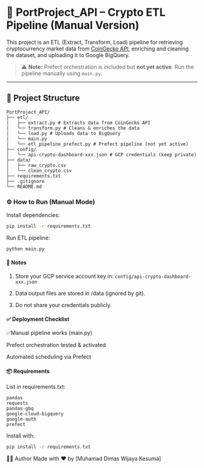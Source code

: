 # 🚀 PortProject_API – Crypto ETL Pipeline (Manual Version)

This project is an ETL (Extract, Transform, Load) pipeline for retrieving cryptocurrency market data from [CoinGecko API](https://www.coingecko.com/en/api), enriching and cleaning the dataset, and uploading it to Google BigQuery.

> ⚠️ **Note:** Prefect orchestration is included but **not yet active**. Run the pipeline manually using `main.py`.

---

## 📁 Project Structure

```text
PortProject_API/
├── etl/
|   ├── extract.py # Extracts data from CoinGecko API
|   └── transform.py # Cleans & enriches the data
|   └── load.py # Uploads data to BigQuery
|   └── main.py
|   └── etl_pipeline_prefect.py # Prefect pipeline (not yet active)
├── config/
│   └── api-crypto-dashboard-xxx.json # GCP credentials (keep private)
├── data/
│   ├── raw_crypto.csv
│   └── clean_crypto.csv
├── requirements.txt
├── .gitignore
└── README.md
```

### ⚙️ How to Run (Manual Mode)
Install dependencies:
```bash
pip install -r requirements.txt
```
Run ETL pipeline:
```bash
python main.py
```
#### 📝 Notes
  1. Store your GCP service account key in:
  ```config/api-crypto-dashboard-xxx.json```

  2. Data output files are stored in /data (ignored by git).

  3. Do not share your credentials publicly.

#### ✅ Deployment Checklist
   ✅Manual pipeline works (main.py)

   Prefect orchestration tested & activated

   Automated scheduling via Prefect

#### 📦 Requirements
List in requirements.txt:
```nginx
pandas
requests
pandas-gbq
google-cloud-bigquery
google-auth
prefect
```
Install with:
```bash
pip install -r requirements.txt
```

👨‍💻 Author
Made with ❤️ by [Muhamad Dimas Wijaya Kesuma]
